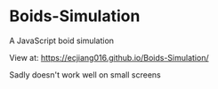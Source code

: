 # Boids-Simulation
A JavaScript boid simulation

View at: https://ecjiang016.github.io/Boids-Simulation/

Sadly doesn't work well on small screens
